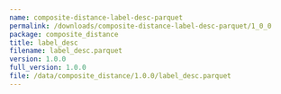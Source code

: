 ```yaml
---
name: composite-distance-label-desc-parquet
permalink: /downloads/composite-distance-label-desc-parquet/1_0_0
package: composite_distance
title: label_desc
filename: label_desc.parquet
version: 1.0.0
full_version: 1.0.0
file: /data/composite_distance/1.0.0/label_desc.parquet
---
```

